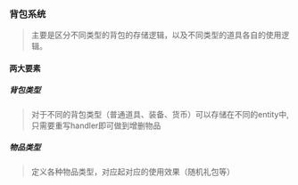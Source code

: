 
### 背包系统
> 主要是区分不同类型的背包的存储逻辑，以及不同类型的道具各自的使用逻辑。
#### 两大要素
##### 背包类型
> 对于不同的背包类型（普通道具、装备、货币）可以存储在不同的entity中,只需要重写handler即可做到增删物品
##### 物品类型
> 定义各种物品类型，对应起对应的使用效果（随机礼包等）